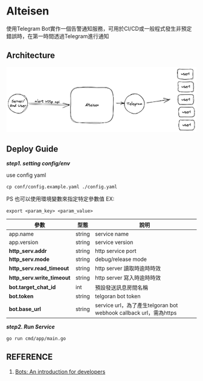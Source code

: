 # Alteisen

使用Telegram Bot實作一個告警通知服務，可用於CI/CD或一般程式發生非預定錯誤時，在第一時間透過Telegram進行通知

## Architecture

![./docs/architecture_system_process.png](./docs/architecture_system_process.png)

## Deploy Guide

***step1. setting config/env***

use config yaml

```shell
cp conf/config.example.yaml ./config.yaml
```

PS 也可以使用環境變數來指定特定參數值 EX:

```shell
export <param_key> <param_value>
```

| 參數 | 型態 | 說明 |
| ---- | --- | --- |
| app.name | string | service name |
| app.version| string | service version |
| **http_serv.addr**| string | http service port  |
| **http_serv.mode** | string | debug/release mode |
| **http_serv.read_timeout** | string | http server 讀取時逾時時效 |
| **http_serv.write_timeout** | string | http server 寫入時逾時時效 |
| **bot.target_chat_id** | int | 預設發送訊息房間名稱 |
| **bot.token** | string | telgoran bot token |
| **bot.base_url** | string | service url，為了產生telgoran bot webhook callback url，需為https |

***step2. Run Service***

```shell
go run cmd/app/main.go
```

## REFERENCE

1. [Bots: An introduction for developers](https://core.telegram.org/bots)

